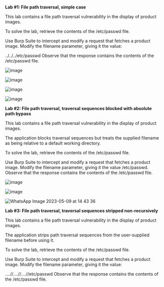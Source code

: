 **Lab #1: File path traversal, simple case**

This lab contains a file path traversal vulnerability in the display of product images.

To solve the lab, retrieve the contents of the /etc/passwd file.

Use Burp Suite to intercept and modify a request that fetches a product image.
Modify the filename parameter, giving it the value:

../../../etc/passwd
Observe that the response contains the contents of the /etc/passwd file.

![image](https://github.com/SURYASNAIR1/PortSwigger/assets/123303806/c326b0ec-4372-493e-a951-02182d553c63)

![image](https://github.com/SURYASNAIR1/PortSwigger/assets/123303806/9cc0b252-494d-48a6-af75-584c3a052732)

![image](https://github.com/SURYASNAIR1/PortSwigger/assets/123303806/82dcf6a3-23fd-42c6-84be-01f396921186)

![image](https://github.com/SURYASNAIR1/PortSwigger/assets/123303806/adfe9a3e-4e4c-49c0-a8bf-770304d0eeac)

**Lab #2: File path traversal, traversal sequences blocked with absolute path bypass**

This lab contains a file path traversal vulnerability in the display of product images.

The application blocks traversal sequences but treats the supplied filename as being relative to a default working directory.

To solve the lab, retrieve the contents of the /etc/passwd file.

Use Burp Suite to intercept and modify a request that fetches a product image.
Modify the filename parameter, giving it the value /etc/passwd.
Observe that the response contains the contents of the /etc/passwd file.

![image](https://github.com/SURYASNAIR1/PortSwigger/assets/123303806/7bccde60-ec2c-4fc7-9ba8-ef33194713be)

![image](https://github.com/SURYASNAIR1/PortSwigger/assets/123303806/228818ba-93cb-4a4f-8022-cc1aef434e96)

![WhatsApp Image 2023-05-09 at 14 43 36](https://github.com/SURYASNAIR1/PortSwigger/assets/123303806/0102fbcf-cdd2-4160-a1bd-184c047a9526)

**Lab #3: File path traversal, traversal sequences stripped non-recursively**

This lab contains a file path traversal vulnerability in the display of product images.

The application strips path traversal sequences from the user-supplied filename before using it.

To solve the lab, retrieve the contents of the /etc/passwd file.

Use Burp Suite to intercept and modify a request that fetches a product image.
Modify the filename parameter, giving it the value:

....//....//....//etc/passwd
Observe that the response contains the contents of the /etc/passwd file.

